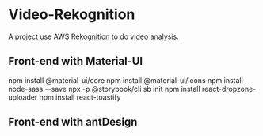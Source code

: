 # Video-Rekognition

A project use AWS Rekognition to do video analysis.

## Front-end with Material-UI
npm install @material-ui/core
npm install @material-ui/icons
npm install node-sass --save
npx -p @storybook/cli sb init
npm install react-dropzone-uploader
npm install react-toastify



## Front-end with antDesign